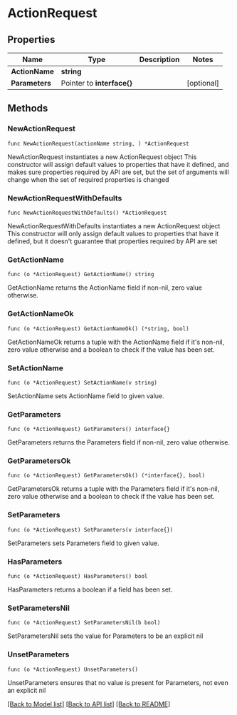 # ActionRequest

## Properties

Name | Type | Description | Notes
------------ | ------------- | ------------- | -------------
**ActionName** | **string** |  | 
**Parameters** | Pointer to **interface{}** |  | [optional] 

## Methods

### NewActionRequest

`func NewActionRequest(actionName string, ) *ActionRequest`

NewActionRequest instantiates a new ActionRequest object
This constructor will assign default values to properties that have it defined,
and makes sure properties required by API are set, but the set of arguments
will change when the set of required properties is changed

### NewActionRequestWithDefaults

`func NewActionRequestWithDefaults() *ActionRequest`

NewActionRequestWithDefaults instantiates a new ActionRequest object
This constructor will only assign default values to properties that have it defined,
but it doesn't guarantee that properties required by API are set

### GetActionName

`func (o *ActionRequest) GetActionName() string`

GetActionName returns the ActionName field if non-nil, zero value otherwise.

### GetActionNameOk

`func (o *ActionRequest) GetActionNameOk() (*string, bool)`

GetActionNameOk returns a tuple with the ActionName field if it's non-nil, zero value otherwise
and a boolean to check if the value has been set.

### SetActionName

`func (o *ActionRequest) SetActionName(v string)`

SetActionName sets ActionName field to given value.


### GetParameters

`func (o *ActionRequest) GetParameters() interface{}`

GetParameters returns the Parameters field if non-nil, zero value otherwise.

### GetParametersOk

`func (o *ActionRequest) GetParametersOk() (*interface{}, bool)`

GetParametersOk returns a tuple with the Parameters field if it's non-nil, zero value otherwise
and a boolean to check if the value has been set.

### SetParameters

`func (o *ActionRequest) SetParameters(v interface{})`

SetParameters sets Parameters field to given value.

### HasParameters

`func (o *ActionRequest) HasParameters() bool`

HasParameters returns a boolean if a field has been set.

### SetParametersNil

`func (o *ActionRequest) SetParametersNil(b bool)`

 SetParametersNil sets the value for Parameters to be an explicit nil

### UnsetParameters
`func (o *ActionRequest) UnsetParameters()`

UnsetParameters ensures that no value is present for Parameters, not even an explicit nil

[[Back to Model list]](../README.md#documentation-for-models) [[Back to API list]](../README.md#documentation-for-api-endpoints) [[Back to README]](../README.md)


